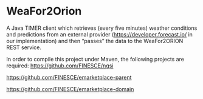 # WeaFor2Orion
A Java TIMER client which retrieves (every five minutes) weather conditions and predictions from an external provider (https://developer.forecast.io/ in our implementation) and then “passes” the data to the WeaFor2ORION REST service.

In order to compile this project under Maven, the following projects are required:
https://github.com/FINESCE/ngsi

https://github.com/FINESCE/emarketplace-parent

https://github.com/FINESCE/emarketplace-domain

